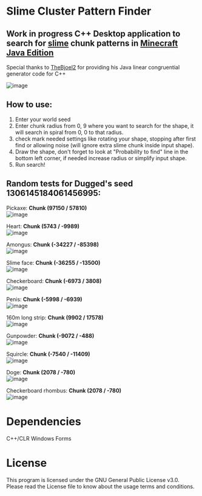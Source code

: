 # Slime Cluster Pattern Finder
## Work in progress C++ Desktop application to search for [slime](https://minecraft.fandom.com/wiki/Slime) chunk patterns in [Minecraft Java Edition](https://www.minecraft.net/)
Special thanks to [TheBjoel2](https://github.com/TheBjoel2/Slime-Chunk-Finder) for providing his Java linear congruential generator code for C++

![image](https://user-images.githubusercontent.com/103208695/169657985-e0364ca4-e80d-4d03-8536-29c3f09c6cdd.png)

## How to use:
1. Enter your world seed
2. Enter chunk radius from 0, 9 where you want to search for the shape, it will search in spiral from 0, 0 to that radius.
3. check mark needed settings like rotating your shape, stopping after first find or allowing noise (will ignore extra slime chunk inside input shape).
4. Draw the shape, don't forget to look at "Probability to find" line in the bottom left corner, if needed increase radius or simplify input shape.
5. Run search!

## Random tests for Dugged's seed 1306145184061456995:
Pickaxe: **Chunk (97150 / 57810)**<br >
![image](https://user-images.githubusercontent.com/103208695/169470690-0a625fa3-7faa-42de-b663-ec08a9f17098.png)

Heart: **Chunk (5743 / -9989)**<br >
![image](https://user-images.githubusercontent.com/103208695/169470775-9ebe1f58-8b1b-4a16-8778-04da80eb893f.png)

Amongus: **Chunk (-34227 / -85398)**<br >
![image](https://user-images.githubusercontent.com/103208695/169470850-327f4dd1-df5c-4895-91e1-ba54a93a65fb.png)

Slime face: **Chunk (-36255 / -13500)**<br >
![image](https://user-images.githubusercontent.com/103208695/169657410-bd3530c5-fa9c-4e71-96c2-92fa84c5fa3c.png)

Checkerboard: **Chunk (-6973 / 3808)**<br >
![image](https://user-images.githubusercontent.com/103208695/169470983-cd834acb-e9d8-42dd-ba82-10e81d77e1cd.png)

Penis: **Chunk (-5998 / -6939)**<br >
![image](https://user-images.githubusercontent.com/103208695/169512370-c91e2978-a7b1-42cb-b532-b402761f5c5c.png)

160m long strip: **Chunk (9902 / 17578)**<br >
![image](https://user-images.githubusercontent.com/103208695/169512458-e9fbf0d1-2cdf-4838-8704-fbb9dad2534b.png)

Gunpowder: **Chunk (-9072 / -488)**<br >
![image](https://user-images.githubusercontent.com/103208695/169657441-6b47b0d8-2e5e-4081-acfd-ad9cbd414024.png)

Squircle: **Chunk (-7540 / -11409)**<br >
![image](https://user-images.githubusercontent.com/103208695/169657514-cad84c0f-d72f-4d15-9a1f-5109572e072d.png)

Doge: **Chunk (2078 / -780)**<br >
![image](https://user-images.githubusercontent.com/103208695/169657554-1460ddaf-2ad1-40de-accd-6a5b96401f35.png)

Checkerboard rhombus: **Chunk (2078 / -780)**<br >
![image](https://user-images.githubusercontent.com/103208695/169657670-000b6101-c642-4c2f-9ae1-e36c5c4c9ea1.png)

# Dependencies
C++/CLR Windows Forms

# License
This program is licensed under the GNU General Public License v3.0. Please read the License file to know about the usage terms and conditions.
